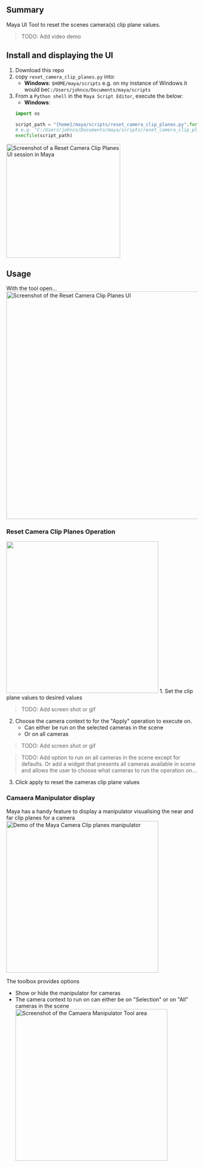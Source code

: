 ## Summary

Maya UI Tool to reset the scenes camera(s) clip plane values.
> TODO: Add video demo

## Install and displaying the UI

1. Download this repo
2. copy `reset_camera_clip_planes.py` into:
   - **Windows**: `$HOME/maya/scripts`
     e.g. on my instance of Windows it would be`C:/Users/johnco/Documents/maya/scripts`
3. From a `Python shell` in the `Maya Script Editor`, execute the below:
   - **Windows**:
   ```python
   import os

   script_path = "{home}/maya/scripts/reset_camera_clip_planes.py".format(home=os.path.expandvars("$HOME"))
   # e.g. "C:/Users/johnco/Documents/maya/scripts/reset_camera_clip_planes.py"
   execfile(script_path)
   ```
<img alt="Screenshot of a Reset Camera Clip Planes UI session in Maya" 
src="https://user-images.githubusercontent.com/7044060/94467554-21917a80-0191-11eb-91fb-a411ea3af11c.png" width="300" />

## Usage

With the tool open...<br>
<img alt="Screenshot of the Reset Camera Clip Planes UI" 
src="https://user-images.githubusercontent.com/7044060/94468728-e728dd00-0192-11eb-90ff-a15252458ff7.png" width="600" />

### Reset Camera Clip Planes Operation

<img src="https://user-images.githubusercontent.com/7044060/94506792-347d6c80-01dc-11eb-84c1-e6de53ea92eb.png" width="400" />
1. Set the clip plane values to desired values

> TODO: Add screen shot or gif

2. Choose the camera context to for the "Apply" operation to execute on.
   - Can either be run on the selected cameras in the scene
   - Or on all cameras

> TODO: Add screen shot or gif

> TODO: Add option to run on all cameras in the scene except for defaults. 
> Or add a widget that presents all cameras available in scene and allows the user to choose what cameras to run the operation on...

3. Click apply to reset the cameras clip plane values

### Camaera Manipulator display
Maya has a handy feature to display a manipulator visualising the near and far clip planes for a camera
<img alt="Demo of the Maya Camera Clip planes manipulator"
src="https://user-images.githubusercontent.com/7044060/94506216-dac87280-01da-11eb-924b-afe84564aa15.gif" width="400" />


The toolbox provides options
- Show or hide the manipulator for cameras
- The camera context to run on can either be on "Selection" or on "All" cameras in the scene
<img alt="Screenshot of the Camaera Manipulator Tool area"
src="https://user-images.githubusercontent.com/7044060/94506700-0566fb00-01dc-11eb-886d-ff53a3feaeac.png" width="400"/>

